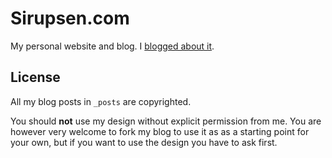 # Sirupsen.com

My personal website and blog. I [blogged about it](http://sirupsen.com/the-switch-to-github-pages/).

## License

All my blog posts in `_posts` are copyrighted.

You should **not** use my design without explicit permission from me. 
You are however very welcome to fork my blog to use it as as a starting point for your own,
but if you want to use the design you have to ask first.
